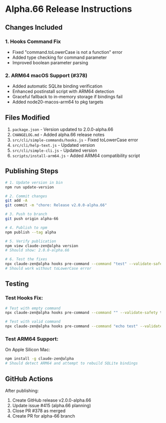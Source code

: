 # Alpha.66 Release Instructions

## Changes Included

### 1. Hooks Command Fix
- Fixed "command.toLowerCase is not a function" error
- Added type checking for command parameter
- Improved boolean parameter parsing

### 2. ARM64 macOS Support (#378)
- Added automatic SQLite binding verification
- Enhanced postinstall script with ARM64 detection
- Graceful fallback to in-memory storage if bindings fail
- Added node20-macos-arm64 to pkg targets

## Files Modified
1. `package.json` - Version updated to 2.0.0-alpha.66
2. `CHANGELOG.md` - Added alpha.66 release notes
3. `src/cli/simple-commands/hooks.js` - Fixed toLowerCase error
4. `src/cli/help-text.js` - Updated version
5. `src/cli/simple-cli.js` - Updated version
6. `scripts/install-arm64.js` - Added ARM64 compatibility script

## Publishing Steps

```bash
# 1. Update version in bin
npm run update-version

# 2. Commit changes
git add -A
git commit -m "chore: Release v2.0.0-alpha.66"

# 3. Push to branch
git push origin alpha-66

# 4. Publish to npm
npm publish --tag alpha

# 5. Verify publication
npm view claude-zen@alpha version
# Should show: 2.0.0-alpha.66

# 6. Test the fixes
npx claude-zen@alpha hooks pre-command --command "test" --validate-safety true
# Should work without toLowerCase error
```

## Testing

### Test Hooks Fix:
```bash
# Test with empty command
npx claude-zen@alpha hooks pre-command --command "" --validate-safety true

# Test with valid command
npx claude-zen@alpha hooks pre-command --command "echo test" --validate-safety true
```

### Test ARM64 Support:
On Apple Silicon Mac:
```bash
npm install -g claude-zen@alpha
# Should detect ARM64 and attempt to rebuild SQLite bindings
```

## GitHub Actions

After publishing:
1. Create GitHub release v2.0.0-alpha.66
2. Update issue #415 (alpha.66 planning)
3. Close PR #378 as merged
4. Create PR for alpha-66 branch